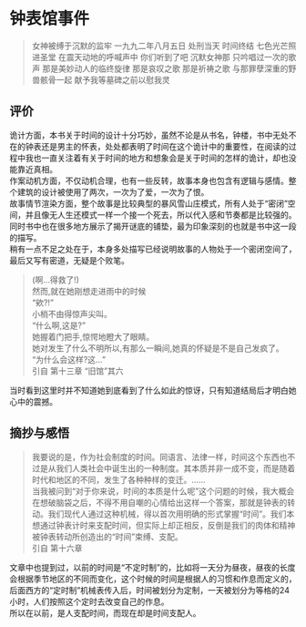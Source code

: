 # 钟表馆事件  

> 女神被缚于沉默的监牢 一九九二年八月五日 处刑当天 时间终结 七色光芒照进圣堂 在震天动地的呼喊声中 你们听到了吧 沉默女神那 只吟唱过一次的歌声 那是美妙动人的临终旋律 那是哀叹之歌 那是祈祷之歌 与那罪孽深重的野兽骸骨一起 献予我等墓碑之前以慰我灵  

## 评价  

诡计方面，本书关于时间的设计十分巧妙，虽然不论是从书名，钟楼，书中无处不在的钟表还是男主的怀表，处处都表明了时间在这个诡计中的重要性，在阅读的过程中我也一直关注着有关于时间的地方和想象会是关于时间的怎样的诡计，却也没能靠近真相。  
作案动机方面，不仅动机合理，也有一些反转，故事本身也包含有逻辑与感情。整个建筑的设计被使用了两次，一次为了爱，一次为了恨。  
故事情节渲染方面，整个故事是比较典型的暴风雪山庄模式，所有人处于“密闭”空间，并且像无人生还模式一样一个接一个死去，所以代入感和节奏都是比较强的。同时书中也在很多地方展示了揭开谜底的铺垫，最为印象深刻的也就是书中这一段的描写。  
稍有一点不足之处在于，本身多处描写已经说明故事的人物处于一个密闭空间了，最后又写有密道，无疑是个败笔。

> (啊…得救了!)  
然而,就在她刚想走进雨中的时候  
“欸?!”  
小梢不由得惊声尖叫。  
“什么啊,这是?”  
她握着门把手,惊愕地瞪大了眼睛。  
她对发生了什么不明所以,有那么一瞬间,她真的怀疑是不是自己发疯了。  
“为什么会这样?这…”  
引自 第十三章 “旧馆”其六
  
当时看到这里时并不知道她到底看到了什么如此的惊讶，只有知道结局后才明白她心中的震撼。

## 摘抄与感悟

> 我要说的是，作为社会制度的时间。同语言、法律一样，时间这个东西也不过是从我们人类社会中诞生出的一种制度。其本质并非一成不变，而是随着时代和地区的不同，发生了各种种样的变迁。……  
当我被问到“对于你来说，时间的本质是什么呢”这个问题的时候，我大概会在想破脑袋之后，不得不用自嘲的心情给出这样一个答案，那就是钟表的转动。我们现代人通过这种机械，得以首次用明确的形式掌握“时间”。我们本想通过钟表计时来支配时间，但实际上却正相反，反倒是我们的肉体和精神被钟表转动所创造出的“时间”束缚、支配。  
引自 第十六章

文章中也提到过，以前的时间是“不定时制”的，比如将一天分为昼夜，昼夜的长度会根据季节地区的不同而变化，这个时候的时间是根据人的习惯和作息而定义的，后面西方的“定时制”机械表传入后，时间被划分为定制，一天被划分为等格的24小时，人们按照这个定时去改变自己的作息。   
所以在以前，是人支配时间，而现在却是时间支配人。  



